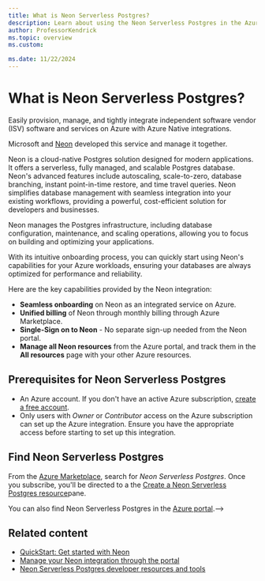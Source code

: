```yaml
---
title: What is Neon Serverless Postgres?
description: Learn about using the Neon Serverless Postgres in the Azure Marketplace.
author: ProfessorKendrick
ms.topic: overview
ms.custom:

ms.date: 11/22/2024
---
```


# What is Neon Serverless Postgres?

Easily provision, manage, and tightly integrate independent software vendor (ISV) software and services on Azure with Azure Native integrations. 

Microsoft and [Neon](https://neon.tech/) developed this service and manage it together.

<!--You can find Neon Serverless Postgres  in the [Azure portal]().or get it on [Azure Marketplace]().-->

Neon is a cloud-native Postgres solution designed for modern applications. It offers a serverless, fully managed, and scalable Postgres database. 
Neon's advanced features include autoscaling, scale-to-zero, database branching, instant point-in-time restore, and time travel queries. 
Neon simplifies database management with seamless integration into your existing workflows, providing a powerful, cost-efficient solution for developers and businesses.  

Neon manages the Postgres infrastructure, including database configuration, maintenance, and scaling operations, allowing you to focus on building and optimizing your applications. 

With its intuitive onboarding process, you can quickly start using Neon's capabilities for your Azure workloads, ensuring your databases are always optimized for performance and reliability.  

Here are the key capabilities provided by the Neon integration:

- **Seamless onboarding** on Neon as an integrated service on Azure.
- **Unified billing** of Neon through monthly billing through Azure Marketplace.
- **Single-Sign on to Neon** - No separate sign-up needed from the Neon portal.
- **Manage all Neon resources** from the Azure portal, and track them in the **All resources** page with your other Azure resources.

## Prerequisites for Neon Serverless Postgres

- An Azure account. If you don't have an active Azure subscription, [create a free account](https://azure.microsoft.com/free/).
- Only users with  _Owner_ or _Contributor_ access on the Azure subscription can set up the Azure integration. Ensure you have the appropriate access before starting to set up this integration.

## Find Neon Serverless Postgres

From the [Azure Marketplace](LINK), search for _Neon Serverless Postgres_. Once you subscribe, you'll be directed to a the [Create a Neon Serverless Postgres resource](create.md#create-a-neon-serverless-postgres-resource)pane.

You can also find Neon Serverless Postgres in the [Azure portal](LINK).-->

## Related content 

- [QuickStart: Get started with Neon](create.md)
- [Manage your Neon  integration through the portal](manage.md)
- [Neon Serverless Postgres developer resources and tools](tools.md)
